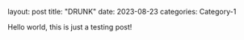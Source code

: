 layout: post
title: "DRUNK"
date: 2023-08-23 
categories: Category-1

Hello world, this is just a testing post!
